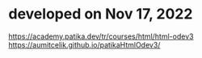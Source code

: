 # developed on Nov 17, 2022   
https://academy.patika.dev/tr/courses/html/html-odev3  
https://aumitcelik.github.io/patikaHtmlOdev3/  
